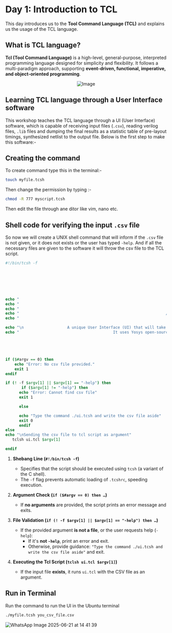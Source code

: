 
# Day 1: Introduction to TCL
This day introduces us to the **Tool Command Language (TCL)** and explains us the usage of the TCL language.

## What is TCL language?
**Tcl (Tool Command Language)** is a high-level, general-purpose, interpreted programming language designed for simplicity and flexibility. It follows a multi-paradigm approach, supporting **event-driven, functional, imperative, and object-oriented programming**. 

<p align="center">
  <img src="https://upload.wikimedia.org/wikipedia/commons/thumb/e/eb/Tcl-powered.svg/182px-Tcl-powered.svg.png" alt="Image"/>
</p>

## Learning TCL language through a User Interface software
This workshop teaches the TCL language through a UI (User Interface) software, which is capable of receiving input files (`.csv`), reading verilog files, `.lib` files and dumping the final results as a statistic table of pre-layout timings, synthesized netlist to the output file. Below is the first step to make this software:-


## Creating the command
To create command type this in the terminal:-
```bash
touch myfile.tcsh
```
Then change the permission by typing :-
```bash
chmod -R 777 myscript.tcsh
```
Then edit the file through ane ditor like vim, nano etc.
## Shell code for verifying the input `.csv` file
So now we will create a UNIX shell command that will inform if the `.csv` file is not given, or it does not exists or the user has typed `-help`. And if all the necessary files are given to the software it will throw the csv file to the TCL script.

```tcsh
#!/bin/tcsh -f







echo "                                                                   ____             __                "
echo "                                                                  / __/__  ___ ____/ /____  ____      "
echo "                                                                 _\ \/ _ \/ _  / _  / __/ |/ / -_)    "
echo "                                                                /___/ .__/\___/\_,_/_/  |___/\__/     "
echo "                                                                   /_/                                "

echo "\n                   A unique User Interface (UI) that will take RTL netlist & SDC constraints as an input, and will generate sythnesized netlist & pre-layout timing report as an output."
echo "                                         It uses Yosys open-source tool for synthesis and Opentimer to generate pre-layout timing reports."





if ($#argv == 0) then
    echo "Error: No csv file provided."
    exit 1
endif

if (! -f $argv[1] || $argv[1] == "-help") then
       if ($argv[1] != "-help") then
      echo "Error: Cannot find csv file"
      exit 1

      else

      echo "Type the command ./ui.tcsh and write the csv file aside"
      exit 0
      endif
else
echo "\nSending the csv file to tcl script as argument" 
   tclsh ui.tcl $argv[1]

endif


```

1. **Shebang Line (`#!/bin/tcsh -f`)**  
   - Specifies that the script should be executed using `tcsh` (a variant of the C shell).
   - The `-f` flag prevents automatic loading of `.tcshrc`, speeding execution.

2. **Argument Check (`if ($#argv == 0) then …`)**  
   - If **no arguments** are provided, the script prints an error message and exits.

3. **File Validation (`if (! -f $argv[1] || $argv[1] == "-help") then …`)**  
   - If the provided argument **is not a file**, or the user requests help (`-help`):
     - If it's **not `-help`**, print an error and exit.
     - Otherwise, provide guidance: `"Type the command ./ui.tcsh and write the csv file aside"` and exit.

4. **Executing the Tcl Script (`tclsh ui.tcl $argv[1]`)**  
   - If the input file **exists**, it runs `ui.tcl` with the CSV file as an argument.


## Run in Terminal

Run the command to run the UI in the Ubuntu terminal

```bash
./myfile.tcsh you_csv_file.csv
```

![WhatsApp Image 2025-06-21 at 14 41 39](https://github.com/user-attachments/assets/3079dc56-d2e3-4e1e-93f4-5156d487f81e)











